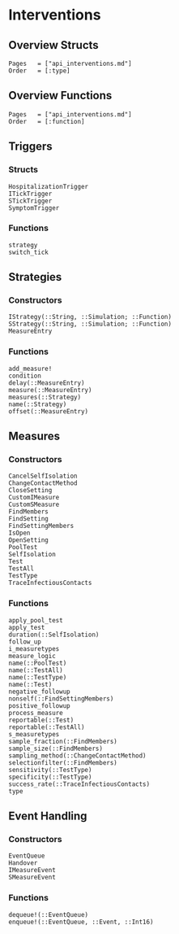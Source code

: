 # Interventions

## Overview Structs
```@index
Pages   = ["api_interventions.md"]
Order   = [:type]
```
## Overview Functions
```@index
Pages   = ["api_interventions.md"]
Order   = [:function]
```

## Triggers

### Structs

```@docs
HospitalizationTrigger
ITickTrigger
STickTrigger
SymptomTrigger
```

### Functions

```@docs
strategy
switch_tick
```


## Strategies

### Constructors

```@docs
IStrategy(::String, ::Simulation; ::Function)
SStrategy(::String, ::Simulation; ::Function)
MeasureEntry
```


### Functions

```@docs
add_measure!
condition
delay(::MeasureEntry)
measure(::MeasureEntry)
measures(::Strategy)
name(::Strategy)
offset(::MeasureEntry)
```


## Measures

### Constructors

```@docs
CancelSelfIsolation
ChangeContactMethod
CloseSetting
CustomIMeasure
CustomSMeasure
FindMembers
FindSetting
FindSettingMembers
IsOpen
OpenSetting
PoolTest
SelfIsolation
Test
TestAll
TestType
TraceInfectiousContacts
```

### Functions

```@docs
apply_pool_test
apply_test
duration(::SelfIsolation)
follow_up
i_measuretypes
measure_logic
name(::PoolTest)
name(::TestAll)
name(::TestType)
name(::Test)
negative_followup
nonself(::FindSettingMembers)
positive_followup
process_measure
reportable(::Test)
reportable(::TestAll)
s_measuretypes
sample_fraction(::FindMembers)
sample_size(::FindMembers)
sampling_method(::ChangeContactMethod)
selectionfilter(::FindMembers)
sensitivity(::TestType)
specificity(::TestType)
success_rate(::TraceInfectiousContacts)
type
```


## Event Handling

### Constructors

```@docs
EventQueue
Handover
IMeasureEvent
SMeasureEvent
```

### Functions

```@docs
dequeue!(::EventQueue)
enqueue!(::EventQueue, ::Event, ::Int16)
```
